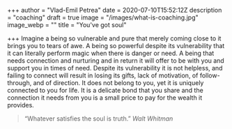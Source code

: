 +++
author = "Vlad-Emil Petrea"
date = 2020-07-10T15:52:12Z
description = "coaching"
draft = true
image = "/images/what-is-coaching.jpg"
image_webp = ""
title = "You've got soul"

+++
Imagine a being so vulnerable and pure that merely coming close to it brings you to tears of awe. A being so powerful despite its vulnerability that it can literally perform magic when there is danger or need. A being that needs connection and nurturing and in return it will offer to be with you and support you in times of need. Despite its vulnerability it is not helpless, and failing to connect will result in losing its gifts, lack of motivation, of follow-through, and of direction. It does not belong to you, yet it is uniquely connected to you for life. It is a delicate bond that you share and the connection it needs from you is a small price to pay for the wealth it provides. 

> “Whatever satisfies the soul is truth.” _Walt Whitman_